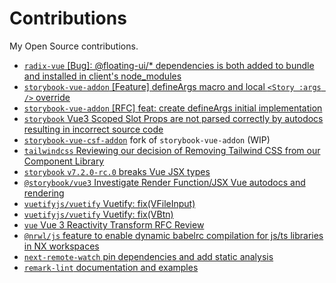 # Contributions

My Open Source contributions.

- [`radix-vue` [Bug]: @floating-ui/* dependencies is both added to bundle and installed in client's node_modules](https://github.com/radix-vue/radix-vue/issues/443)
- [`storybook-vue-addon` [Feature] defineArgs macro and local `<Story :args />` override ](https://github.com/tobiasdiez/storybook-vue-addon/issues/76)
- [`storybook-vue-addon` [RFC] feat: create defineArgs initial implementation](https://github.com/tobiasdiez/storybook-vue-addon/pull/73)
- [`storybook` Vue3 Scoped Slot Props are not parsed correctly by autodocs resulting in incorrect source code](https://github.com/storybookjs/storybook/issues/24270)
- [`storybook-vue-csf-addon`](https://github.com/floroz/storybook-vue-csf-addon) fork of `storybook-vue-addon` (WIP)
- [`tailwindcss` Reviewing our decision of Removing Tailwind CSS from our Component Library](https://github.com/tailwindlabs/tailwindcss/discussions/10774)
- [`storybook` `v7.2.0-rc.0` breaks Vue JSX types](https://github.com/storybookjs/storybook/issues/23819)
- [`@storybook/vue3` Investigate Render Function/JSX Vue autodocs and rendering](https://github.com/storybookjs/storybook/issues/23437)
- [`vuetifyjs/vuetify` Vuetify: fix(VFileInput)](https://github.com/vuetifyjs/vuetify/pull/16539)
- [`vuetifyjs/vuetify` Vuetify: fix(VBtn)](https://github.com/vuetifyjs/vuetify/pull/16465)
- [`vue` Vue 3 Reactivity Transform RFC Review](https://github.com/vuejs/rfcs/discussions/369#discussioncomment-4697988)
- [`@nrwl/js` feature to enable dynamic babelrc compilation for js/ts libraries in NX workspaces](https://github.com/nrwl/nx/pull/10055)
- [`next-remote-watch` pin dependencies and add static analysis](https://github.com/hashicorp/next-remote-watch/pull/21)
- [`remark-lint` documentation and examples](https://github.com/remarkjs/remark-lint/pull/262)


